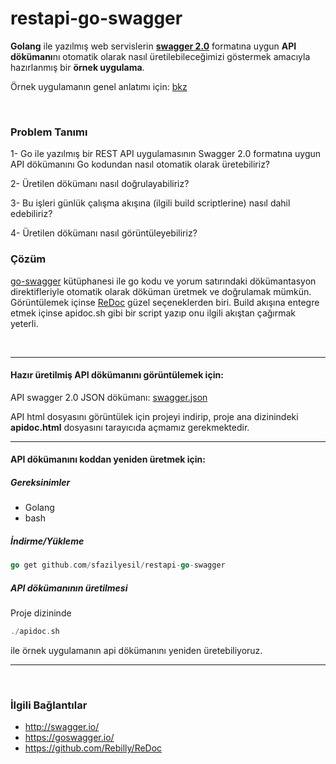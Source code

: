 # restapi-go-swagger

**Golang** ile yazılmış web servislerin **[swagger 2.0](http://swagger.io/)** formatına uygun
**API dökümanı**nı otomatik olarak nasıl üretilebileceğimizi göstermek amacıyla 
hazırlanmış bir **örnek uygulama**.

Örnek uygulamanın genel anlatımı için: [bkz](https://github.com/sfazilyesil/restapi-go-swagger/blob/master/tutorial.md)

<br/>

### Problem Tanımı
1- Go ile yazılmış bir REST API uygulamasının Swagger 2.0 formatına uygun API dökümanını 
Go kodundan nasıl otomatik olarak üretebiliriz?

2- Üretilen dökümanı nasıl doğrulayabiliriz?

3- Bu işleri günlük çalışma akışına (ilgili build scriptlerine) nasıl dahil edebiliriz?

4- Üretilen dökümanı nasıl görüntüleyebiliriz?


### Çözüm
[go-swagger](https://goswagger.io/) kütüphanesi ile go kodu ve yorum satırındaki dökümantasyon 
direktifleriyle otomatik olarak döküman üretmek ve doğrulamak mümkün. Görüntülemek içinse
[ReDoc](https://github.com/Rebilly/ReDoc) güzel seçeneklerden biri. Build akışına entegre etmek 
içinse apidoc.sh gibi bir script yazıp onu ilgili akıştan çağırmak yeterli.

<br/>

*** 
  
#### Hazır üretilmiş API dökümanını görüntülemek için:
API swagger 2.0 JSON dökümanı: [swagger.json](https://github.com/sfazilyesil/restapi-go-swagger/blob/master/swagger.json)
  
API html dosyasını görüntülek için projeyi indirip, proje ana dizinindeki **apidoc.html**
dosyasını tarayıcıda açmamız gerekmektedir.

***

#### API dökümanını koddan yeniden üretmek için:
##### Gereksinimler
- Golang
- bash

##### İndirme/Yükleme
```go
go get github.com/sfazilyesil/restapi-go-swagger
```

##### API dökümanının üretilmesi
Proje dizininde
```go
./apidoc.sh
```
ile örnek uygulamanın api dökümanını yeniden üretebiliyoruz.


***

<br/>

### İlgili Bağlantılar
- http://swagger.io/
- https://goswagger.io/
- https://github.com/Rebilly/ReDoc


